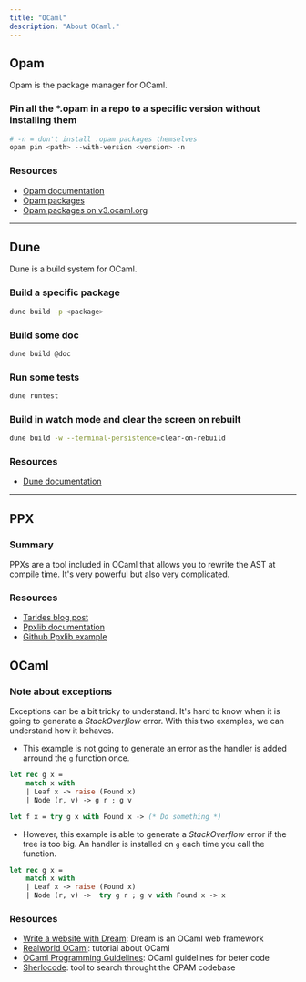```yaml
---
title: "OCaml"
description: "About OCaml."
---
```


## Opam

Opam is the package manager for OCaml.

### Pin all the *.opam in a repo to a specific version without installing them

```sh
# -n = don't install .opam packages themselves
opam pin <path> --with-version <version> -n
```

### Resources

* [Opam documentation](https://opam.ocaml.org/doc/Manual.html)
* [Opam packages](https://opam.ocaml.org/packages/)
* [Opam packages on v3.ocaml.org](https://v3.ocaml.org/packages)

<hr />

## Dune

Dune is a build system for OCaml.

### Build a specific package

```sh
dune build -p <package>
```

### Build some doc

```sh
dune build @doc
```

### Run some tests

```sh
dune runtest
```

### Build in watch mode and clear the screen on rebuilt

```sh
dune build -w --terminal-persistence=clear-on-rebuild
```

### Resources

* [Dune documentation](https://dune.readthedocs.io/en/stable/)

<hr />

## PPX

### Summary

PPXs are a tool included in OCaml that allows you to rewrite the AST at compile
time. It's very powerful but also very complicated.

### Resources

* [Tarides blog post](https://tarides.com/blog/2019-05-09-an-introduction-to-ocaml-ppx-ecosystem)
* [Ppxlib documentation](https://ppxlib.readthedocs.io/en/latest/ppx-for-plugin-authors.html#getting-started)
* [Github Ppxlib example](https://github.com/ocaml-ppx/ppxlib/blob/master/examples/simple-extension-rewriter/dune)

## OCaml

### Note about exceptions

Exceptions can be a bit tricky to understand. It's hard to know when it is going to generate a _StackOverflow_ error. With this two examples, we can understand how it behaves.
* This example is not going to generate an error as the handler is added arround the `g` function once.
```ocaml
let rec g x =
    match x with
    | Leaf x -> raise (Found x)
    | Node (r, v) -> g r ; g v

let f x = try g x with Found x -> (* Do something *)
```
* However, this example is able to generate a _StackOverflow_ error if the tree is too big. An handler is installed on `g` each time you call the function.
```ocaml
let rec g x =
    match x with
    | Leaf x -> raise (Found x)
    | Node (r, v) ->  try g r ; g v with Found x -> x
```

### Resources

* [Write a website with Dream](https://ceramichacker.com/blog/26-1x-full-stack-webdev-in-ocaml-intro): Dream is an OCaml web framework
* [Realworld OCaml](https://dev.realworldocaml.org/index.html): tutorial about OCaml
* [OCaml Programming Guidelines](https://ocaml.org/docs/guidelines): OCaml guidelines for beter code
* [Sherlocode](https://doc.sherlocode.com/): tool to search throught the OPAM codebase
